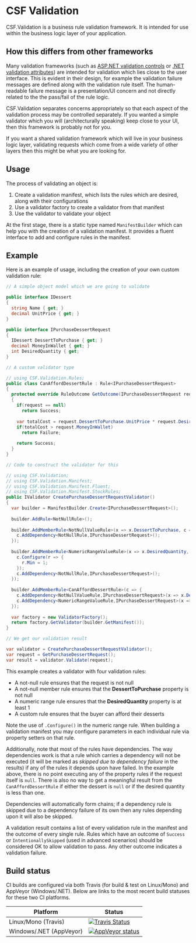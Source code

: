 # CSF Validation
CSF.Validation is a business rule validation framework.
It is intended for use within the business logic layer of your application.

## How this differs from other frameworks
Many validation frameworks (such as [ASP.NET validation controls] or [.NET validation attributes]) are intended for validation which lies close to the user interface.
This is evident in their design, for example the validation failure messages are defined along with the validation rule itself.
The human-readable failure message is a presentation/UI concern and not directly related to the the pass/fail of the rule logic.

[ASP.NET validation controls]: https://msdn.microsoft.com/en-us/library/debza5t0.aspx
[.NET validation attributes]: https://msdn.microsoft.com/en-us/library/system.componentmodel.dataannotations.validationattribute(v=vs.110).aspx

CSF.Validation separates concerns appropriately so that each aspect of the validation process may be controlled separately.
If you wanted a simple validator which you will (architecturally speaking) keep close to your UI, then this framework is probably not for you.

If you want a shared validation framework which will live in your business logic layer, validating requests which come from a wide variety of other layers then this might be what you are looking for.

## Usage
The process of validating an object is:

1. Create a validation manifest, which lists the rules which are desired, along with their configurations
2. Use a validator factory to create a validator from that manifest
3. Use the validator to validate your object

At the first stage, there is a static type named `ManifestBuilder` which can help you with the creation of a validation manifest.
It provides a fluent interface to add and configure rules in the manifest.

## Example
Here is an example of usage, including the creation of your own custom validation rule:

```csharp
// A simple object model which we are going to validate

public interface IDessert
{
  string Name { get; }
  decimal UnitPrice { get; }
}

public interface IPurchaseDessertRequest
{
  IDessert DessertToPurchase { get; }
  decimal MoneyInWallet { get; }
  int DesiredQuantity { get; 
}

// A custom validator type

// using CSF.Validation.Rules;
public class CanAffordDessertRule : Rule<IPurchaseDessertRequest>
{
  protected override RuleOutcome GetOutcome(IPurchaseDessertRequest request)
  {
    if(request == null)
      return Success;
    
    var totalCost = request.DessertToPurchase.UnitPrice * request.DesiredQuantity;
    if(totalCost > request.MoneyInWallet)
      return Failure;
    
    return Success;
  }
}

// Code to construct the validator for this

// using CSF.Validation;
// using CSF.Validation.Manifest;
// using CSF.Validation.Manifest.Fluent;
// using CSF.Validation.Manifest.StockRules;
public IValidator CreatePurchaseDessertRequestValidator()
{
  var builder = ManifestBuilder.Create<IPurchaseDessertRequest>();
  
  builder.AddRule<NotNullRule>();
  
  builder.AddMemberRule<NotNullValueRule>(x => x.DessertToPurchase, c => {
    c.AddDependency<NotNullRule,IPurchaseDessertRequest>();
  });
  
  builder.AddMemberRule<NumericRangeValueRule>(x => x.DesiredQuantity, c => {
    c.Configure(r => {
      r.Min = 1;
    });
    c.AddDependency<NotNullRule,IPurchaseDessertRequest>();
  });
  
  builder.AddMemberRule<CanAffordDessertRule>(c => {
    c.AddDependency<NotNullValueRule,IPurchaseDessertRequest>(x => x.DessertToPurchase);
    c.AddDependency<NumericRangeValueRule,IPurchaseDessertRequest>(x => x.DesiredQuantity);
  });
  
  var factory = new ValidatorFactory();
  return factory.GetValidator(builder.GetManifest());
}

// We get our validation result

var validator = CreatePurchaseDessertRequestValidator();
var request = GetPurchaseDessertRequest();
var result = validator.Validate(request);
```

This example creates a validator with four validation rules:

* A not-null rule ensures that the request is not null
* A not-null member rule ensures that the **DessertToPurchase** property is not null
* A numeric range rule ensures that the **DesiredQuantity** property is at least 1
* A custom rule ensures that the buyer can afford their desserts

Note the use of `.Configure()` in the numeric range rule.
When building a validation manifest you may configure parameters in each individual rule via property setters on that rule.

Additionally, note that most of the rules have dependencies.
The way dependencies work is that a rule which carries a dependency will not be executed (it will be marked as *skipped due to dependency failure* in the results) if any of the rules it depends upon have failed.
In the example above, there is no point executing any of the property rules if the request itself is `null`.
There is also no way to get a meaningful result from the `CanAffordDessertRule` if either the dessert is `null` or if the desired quantity is less than one.

Dependencies will automatically form chains; if a dependency rule is skipped due to a dependency failure of its own then any rules depending upon it will also be skipped.

A validation result contains a list of every validation rule in the manifest and the outcome of every single rule.
Rules which have an outcome of `Success` or `IntentionallySkipped` (used in advanced scenarios) should be considered OK to allow validation to pass.
Any other outcome indicates a validation failure.

## Build status
CI builds are configured via both Travis (for build & test on Linux/Mono) and AppVeyor (Windows/.NET).
Below are links to the most recent build statuses for these two CI platforms.

Platform | Status
-------- | ------
Linux/Mono (Travis) | [![Travis Status](https://travis-ci.org/csf-dev/CSF.Validation.svg?branch=master)](https://travis-ci.org/csf-dev/CSF.Validation)
Windows/.NET (AppVeyor) | [![AppVeyor status](https://ci.appveyor.com/api/projects/status/ra0bx9w820gnudx6?svg=true)](https://ci.appveyor.com/project/craigfowler/csf-validation)
